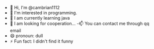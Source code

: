 - 👋 Hi, I'm @cambrian1112
- 👀 I'm interested in programming.
- 🌱 I am currently learning java
- 💞️ I am looking for cooperation...
-📫 You can contact me through qq email
- 😄 pronoun: dull
- ⚡ Fun fact: I didn't find it funny

<!---
cambrian1112/cambrian1112 is a ✨ special ✨ repository because its `README.md` (this file) appears on your GitHub profile.
You can click the Preview link to take a look at your changes.
--->
